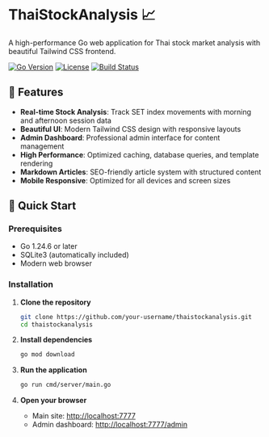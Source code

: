 # ThaiStockAnalysis 📈

A high-performance Go web application for Thai stock market analysis with beautiful Tailwind CSS frontend.

[![Go Version](https://img.shields.io/badge/Go-1.24.6-blue.svg)](https://golang.org/dl/)
[![License](https://img.shields.io/badge/License-MIT-green.svg)](LICENSE)
[![Build Status](https://img.shields.io/badge/Build-Passing-success.svg)](https://github.com/your-username/thaistockanalysis)

## 🌟 Features

- **Real-time Stock Analysis**: Track SET index movements with morning and afternoon session data
- **Beautiful UI**: Modern Tailwind CSS design with responsive layouts
- **Admin Dashboard**: Professional admin interface for content management
- **High Performance**: Optimized caching, database queries, and template rendering
- **Markdown Articles**: SEO-friendly article system with structured content
- **Mobile Responsive**: Optimized for all devices and screen sizes

## 🚀 Quick Start

### Prerequisites

- Go 1.24.6 or later
- SQLite3 (automatically included)
- Modern web browser

### Installation

1. **Clone the repository**
   ```bash
   git clone https://github.com/your-username/thaistockanalysis.git
   cd thaistockanalysis
   ```

2. **Install dependencies**
   ```bash
   go mod download
   ```

3. **Run the application**
   ```bash
   go run cmd/server/main.go
   ```

4. **Open your browser**
   - Main site: [http://localhost:7777](http://localhost:7777)
   - Admin dashboard: [http://localhost:7777/admin](http://localhost:7777/admin)
